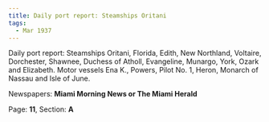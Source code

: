 ```yaml
---  
title: Daily port report: Steamships Oritani  
tags:  
  - Mar 1937  
---  
```

  
Daily port report: Steamships Oritani, Florida, Edith, New Northland, Voltaire, Dorchester, Shawnee, Duchess of Atholl, Evangeline, Munargo, York, Ozark and Elizabeth. Motor vessels Ena K., Powers, Pilot No. 1, Heron, Monarch of Nassau and Isle of June.  
  
Newspapers: **Miami Morning News or The Miami Herald**  
  
Page: **11**, Section: **A** 
